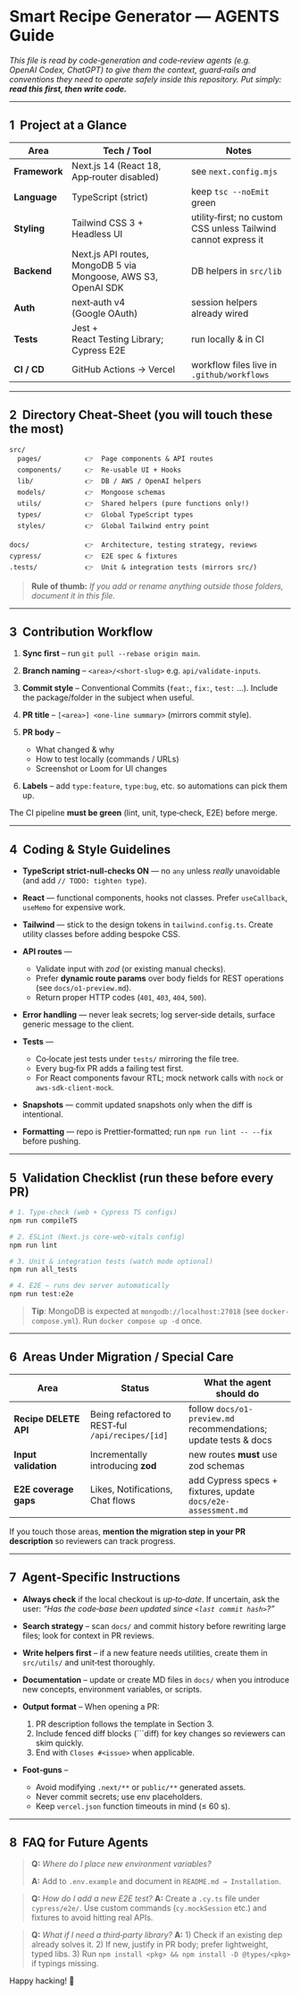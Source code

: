 # Smart Recipe Generator — AGENTS Guide

*This file is read by code‑generation and code‑review agents (e.g. OpenAI Codex, ChatGPT) to give them the context, guard‑rails and conventions they need to operate safely inside this repository. Put simply: **read this first, then write code.***

---

## 1  Project at a Glance

| Area          | Tech / Tool                                                    | Notes                                                          |
| ------------- | -------------------------------------------------------------- | -------------------------------------------------------------- |
| **Framework** | Next.js 14 (React 18, App‑router disabled)                     | see `next.config.mjs`                                          |
| **Language**  | TypeScript (strict)                                            | keep `tsc --noEmit` green                                      |
| **Styling**   | Tailwind CSS 3 + Headless UI                                   | utility‑first; no custom CSS unless Tailwind cannot express it |
| **Backend**   | Next.js API routes, MongoDB 5 via Mongoose, AWS S3, OpenAI SDK | DB helpers in `src/lib`                                        |
| **Auth**      | next‑auth v4 (Google OAuth)                                    | session helpers already wired                                  |
| **Tests**     | Jest + React Testing Library; Cypress E2E                      | run locally & in CI                                            |
| **CI / CD**   | GitHub Actions → Vercel                                        | workflow files live in `.github/workflows`                     |

---

## 2  Directory Cheat‑Sheet (you will touch these the most)

```
src/
  pages/           👉  Page components & API routes
  components/      👉  Re‑usable UI + Hooks
  lib/             👉  DB / AWS / OpenAI helpers
  models/          👉  Mongoose schemas
  utils/           👉  Shared helpers (pure functions only!)
  types/           👉  Global TypeScript types
  styles/          👉  Global Tailwind entry point

docs/              👉  Architecture, testing strategy, reviews
cypress/           👉  E2E spec & fixtures
.tests/            👉  Unit & integration tests (mirrors src/)
```

> **Rule of thumb:** *If you add or rename anything outside those folders, document it in this file.*

---

## 3  Contribution Workflow

1. **Sync first** – run `git pull --rebase origin main`.
2. **Branch naming** – `<area>/<short‑slug>` e.g. `api/validate-inputs`.
3. **Commit style** – Conventional Commits (`feat:`, `fix:`, `test:` …). Include the package/folder in the subject when useful.
4. **PR title** – `[<area>] <one‑line summary>` (mirrors commit style).
5. **PR body** –

   * What changed & why
   * How to test locally (commands / URLs)
   * Screenshot or Loom for UI changes
6. **Labels** – add `type:feature`, `type:bug`, etc. so automations can pick them up.

The CI pipeline **must be green** (lint, unit, type‑check, E2E) before merge.

---

## 4  Coding & Style Guidelines

* **TypeScript strict‑null‑checks ON** — no `any` unless *really* unavoidable (and add `// TODO: tighten type`).
* **React** — functional components, hooks not classes. Prefer `useCallback`, `useMemo` for expensive work.
* **Tailwind** — stick to the design tokens in `tailwind.config.ts`. Create utility classes before adding bespoke CSS.
* **API routes** —

  * Validate input with *zod* (or existing manual checks).
  * Prefer **dynamic route params** over body fields for REST operations (see `docs/o1-preview.md`).
  * Return proper HTTP codes (`401`, `403`, `404`, `500`).
* **Error handling** — never leak secrets; log server‑side details, surface generic message to the client.
* **Tests** —

  * Co‑locate jest tests under `tests/` mirroring the file tree.
  * Every bug‑fix PR adds a failing test first.
  * For React components favour RTL; mock network calls with `nock` or `aws-sdk-client-mock`.
* **Snapshots** — commit updated snapshots only when the diff is intentional.
* **Formatting** — repo is Prettier‑formatted; run `npm run lint -- --fix` before pushing.

---

## 5  Validation Checklist (run these before every PR)

```bash
# 1. Type‑check (web + Cypress TS configs)
npm run compileTS

# 2. ESLint (Next.js core‑web‑vitals config)
npm run lint

# 3. Unit & integration tests (watch mode optional)
npm run all_tests

# 4. E2E — runs dev server automatically
npm run test:e2e
```

> **Tip**: MongoDB is expected at `mongodb://localhost:27018` (see `docker-compose.yml`). Run `docker compose up -d` once.

---

## 6  Areas Under Migration / Special Care

| Area                  | Status                                           | What the agent should do                                         |
| --------------------- | ------------------------------------------------ | ---------------------------------------------------------------- |
| **Recipe DELETE API** | Being refactored to REST‑ful `/api/recipes/[id]` | follow `docs/o1-preview.md` recommendations; update tests & docs |
| **Input validation**  | Incrementally introducing **zod**                | new routes **must** use zod schemas                              |
| **E2E coverage gaps** | Likes, Notifications, Chat flows                 | add Cypress specs + fixtures, update `docs/e2e-assessment.md`    |

If you touch those areas, **mention the migration step in your PR description** so reviewers can track progress.

---

## 7  Agent‑Specific Instructions

* **Always check** if the local checkout is *up‑to‑date*. If uncertain, ask the user: *“Has the code‑base been updated since `<last commit hash>`?”*
* **Search strategy** – scan `docs/` and commit history before rewriting large files; look for context in PR reviews.
* **Write helpers first** – if a new feature needs utilities, create them in `src/utils/` and unit‑test thoroughly.
* **Documentation** – update or create MD files in `docs/` when you introduce new concepts, environment variables, or scripts.
* **Output format** – When opening a PR:

  1. PR description follows the template in Section 3.
  2. Include fenced diff blocks (\`\`\`diff) for key changes so reviewers can skim quickly.
  3. End with `Closes #<issue>` when applicable.
* **Foot‑guns** – 

  * Avoid modifying `.next/**` or `public/**` generated assets.
  * Never commit secrets; use env placeholders.
  * Keep `vercel.json` function timeouts in mind (≤ 60 s).

---

## 8  FAQ for Future Agents

> **Q:** *Where do I place new environment variables?*
>
> **A:** Add to `.env.example` and document in `README.md → Installation`.

> **Q:** *How do I add a new E2E test?*
> **A:** Create a `.cy.ts` file under `cypress/e2e/`. Use custom commands (`cy.mockSession` etc.) and fixtures to avoid hitting real APIs.

> **Q:** *What if I need a third‑party library?*
> **A:** 1) Check if an existing dep already solves it. 2) If new, justify in PR body; prefer lightweight, typed libs. 3) Run `npm install <pkg> && npm install -D @types/<pkg>` if typings missing.

Happy hacking! 🎉
